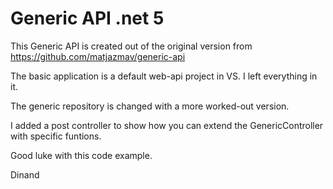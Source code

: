 ﻿# Generic API .net 5

This Generic API is created out of the original version from 
https://github.com/matjazmav/generic-api

The basic application is a default web-api project in VS. I left everything in it. 

The generic repository is changed with a more worked-out version. 

I added a post controller to show how you can extend the GenericController with specific funtions. 

Good luke with this code example.

Dinand



